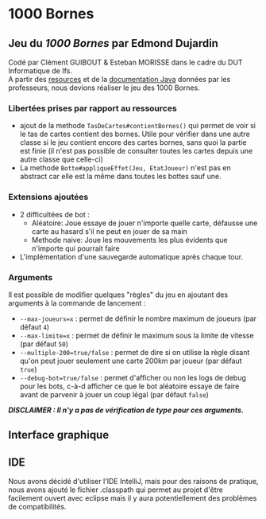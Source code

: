 # 1000 Bornes

## Jeu du _1000 Bornes_ par Edmond Dujardin

Codé par Clément GUIBOUT & Esteban MORISSE dans le cadre du DUT Informatique de Ifs.<br>
A partir des [resources](res/) et de la [documentation Java](https://myimah.github.io/mille-bornes-javadoc/)
données par les professeurs, nous devions réaliser le jeu des 1000 Bornes.

### Libertées prises par rapport au ressources
* ajout de la methode `TasDeCartes#contientBornes()` qui permet de voir si le tas de cartes contient des bornes. Utile pour vérifier dans une autre classe si le jeu contient encore des cartes bornes, sans quoi la partie est finie (il n'est pas possible de consulter toutes les cartes depuis une autre classe que celle-ci)
* La methode `Botte#appliqueEffet(Jeu, EtatJoueur)` n'est pas en abstract car elle est la même dans toutes les bottes sauf une.

### Extensions ajoutées
* 2 difficultées de bot :
    * Aléatoire: Joue essaye de jouer n'importe quelle carte, défausse une carte au hasard s'il ne peut en jouer de sa main
    * Methode naive: Joue les mouvements les plus évidents que n'importe qui pourrait faire
* L'implémentation d'une sauvegarde automatique après chaque tour.

### Arguments
Il est possible de modifier quelques "règles" du jeu en ajoutant des arguments à la commande de lancement :
* `--max-joueurs=x` : permet de définir le nombre maximum de joueurs (par défaut `4`)
* `--max-limite=x` : permet de définir le maximum sous la limite de vitesse (par défaut `50`)
* `--multiple-200=true/false` : permet de dire si on utilise la règle disant qu'on peut jouer seulement une carte 200km par joueur (par défaut `true`)
* `--debug-bot=true/false` : permet d'afficher ou non les logs de debug pour les bots, c-à-d afficher ce que le bot aléatoire essaye de faire avant de parvenir à jouer un coup légal (par défaut `false`)

***DISCLAIMER : Il n'y a pas de vérification de type pour ces arguments.***

## Interface graphique


## IDE
Nous avons décidé d'utiliser l'IDE IntelliJ, mais pour des raisons de pratique, nous avons ajouté le fichier .classpath qui permet au projet d'être facilement ouvert avec eclipse mais il y aura potentiellement des problèmes de compatibilités.